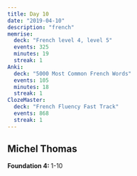 ```yaml
---
title: Day 10
date: "2019-04-10"
description: "french"
memrise:
  deck: "French level 4, level 5"
  events: 325
  minutes: 19
  streak: 1
Anki:
  deck: "5000 Most Common French Words"
  events: 105
  minutes: 18
  streak: 1
ClozeMaster:
  deck: "French Fluency Fast Track"
  events: 868
  streak: 1
---
```


<h2>Michel Thomas</h2>
<strong>Foundation 4: </strong> 1-10
